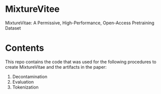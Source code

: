 # MixtureVitee
MixtureVitae: A Permissive, High-Performance, Open-Access Pretraining Dataset

# Contents
This repo contains the code that was used for the following procedures to create MixtureVitae and the artifacts in the paper:
1. Decontamination
2. Evaluation
3. Tokenization
